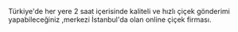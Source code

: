 Türkiye'de her yere 2 saat içerisinde kaliteli ve hızlı çiçek gönderimi yapabileceğiniz ,merkezi İstanbul'da olan online çiçek firması.
